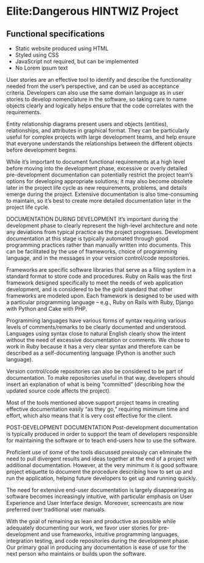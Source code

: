 # Elite:Dangerous HINTWIZ Project
## Functional specifications
- Static website produced using HTML
- Styled using CSS
- JavaScript not required, but can be implemented
- No Lorem ipsum text

User stories are an effective tool to identify and describe the functionality needed from the user’s perspective, and can be used as acceptance criteria. Developers can also use the same domain language as in user stories to develop nomenclature in the software, so taking care to name objects clearly and logically helps ensure that the code correlates with the requirements.

Entity relationship diagrams present users and objects (entities), relationships, and attributes in graphical format. They can be particularly useful for complex projects with large development teams, and help ensure that everyone understands the relationships between the different objects before development begins.

While it’s important to document functional requirements at a high level before moving into the development phase, excessive or overly detailed pre-development documentation can potentially restrict the project team’s options for developing appropriate solutions; it may also become obsolete later in the project life cycle as new requirements, problems, and details emerge during the project. Extensive documentation is also time-consuming to maintain, so it’s best to create more detailed documentation later in the project life cycle.

DOCUMENTATION DURING DEVELOPMENT
It’s important during the development phase to clearly represent the high-level architecture and note any deviations from typical practice as the project progresses. Development documentation at this stage is typically automated through good programming practices rather than manually written into documents. This can be facilitated by the use of frameworks, choice of programming language, and in the messages in your version control/code repositories.

Frameworks are specific software libraries that serve as a filing system in a standard format to store code and procedures. Ruby on Rails was the first framework designed specifically to meet the needs of web application development, and is considered to be the gold standard that other frameworks are modeled upon. Each framework is designed to be used with a particular programming language – e.g., Ruby on Rails with Ruby, Django with Python and Cake with PHP.

Programming languages have various forms of syntax requiring various levels of comments/remarks to be clearly documented and understood. Languages using syntax close to natural English clearly show the intent without the need of excessive documentation or comments. We chose to work in Ruby because it has a very clear syntax and therefore can be described as a self-documenting language (Python is another such language).

Version control/code repositories can also be considered to be part of documentation. To make repositories useful in that way, developers should insert an explanation of what is being “committed” (describing how the updated source code affects the project).

Most of the tools mentioned above support project teams in creating effective documentation easily “as they go,” requiring minimum time and effort, which also means that it is very cost effective for the client.

POST-DEVELOPMENT DOCUMENTATION
Post-development documentation is typically produced in order to support the team of developers responsible for maintaining the software or to teach end-users how to use the software.

Proficient use of some of the tools discussed previously can eliminate the need to pull divergent results and ideas together at the end of a project with additional documentation. However, at the very minimum it is good software project etiquette to document the procedure describing how to set up and run the application, helping future developers to get up and running quickly.

The need for extensive end-user documentation is largely disappearing as software becomes increasingly intuitive, with particular emphasis on User Experience and User Interface design. Moreover, screencasts are now preferred over traditional user manuals.

With the goal of remaining as lean and productive as possible while adequately documenting our work, we favor user stories for pre-development and use frameworks, intuitive programming languages, integration testing, and code repositories during the development phase. Our primary goal in producing any documentation is ease of use for the next person who maintains or builds upon the software.
